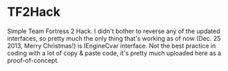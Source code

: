 TF2Hack
=======

Simple Team Fortress 2 Hack.
I didn't bother to reverse any of the updated interfaces, so pretty much the only thing that's working as of now (Dec. 25 2013, Merry Christmas!) is IEngineCvar interface.
Not the best practice in coding with a lot of copy & paste code, it's pretty much uploaded here as a proof-of-concept.